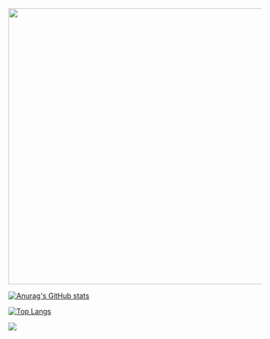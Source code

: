<img src="https://media.giphy.com/media/Nx0rz3jtxtEre/giphy.gif"  width="1000" height="550">




[![Anurag's GitHub stats](https://github-readme-stats.vercel.app/api?username=albonec&theme=tokyonight)](https://github.com/anuraghazra/github-readme-stats)

[![Top Langs](https://github-readme-stats.vercel.app/api/top-langs/?username=albonec&exclude_repo=3ds-stuff&theme=tokyonight)](https://github.com/anuraghazra/github-readme-stats)

![](https://komarev.com/ghpvc/?username=albonec&label=PROFILE+VIEWS)


